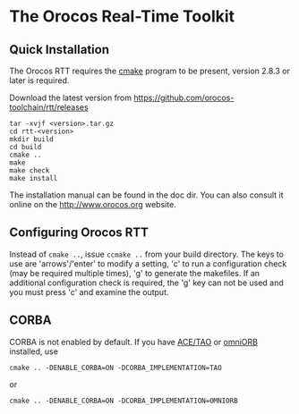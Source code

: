 
The Orocos Real-Time Toolkit
============================

Quick Installation
------------------

The Orocos RTT requires the [cmake](http://www.cmake.org) program to be present, version
2.8.3 or later is required.

Download the latest version from https://github.com/orocos-toolchain/rtt/releases

```
tar -xvjf <version>.tar.gz
cd rtt-<version>
mkdir build
cd build
cmake ..
make
make check
make install
```

The installation manual can be found in the doc dir.  You can also
consult it online on the http://www.orocos.org website.


Configuring Orocos RTT
----------------------

Instead of `cmake ..`, issue `ccmake ..` from your build
directory.  The keys to use are 'arrows'/'enter' to modify a setting,
'c' to run a configuration check (may be required multiple times), 'g'
to generate the makefiles. If an additional configuration check is
required, the 'g' key can not be used and you must press 'c' and
examine the output.

CORBA
-----

CORBA is not enabled by default. If you have [ACE/TAO](https://objectcomputing.com/products/tao) or [omniORB](http://omniorb.sourceforge.net/) installed, use

```
cmake .. -DENABLE_CORBA=ON -DCORBA_IMPLEMENTATION=TAO
```

or

```
cmake .. -DENABLE_CORBA=ON -DCORBA_IMPLEMENTATION=OMNIORB
```
